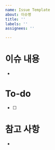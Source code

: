 ```yaml
---
name: Issue Template
about: 이슈명
title: ''
labels: ''
assignees: ''

---
```


<h1> 이슈 내용 </h1>

- 

<h1> To-do </h1>

- [ ] 

<h1> 참고 사항 </h1>

-
